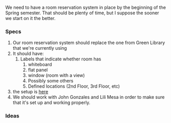 We need to have a room reservation system in place by the beginning of the Spring semester. 
That should be plenty of time, but I suppose the sooner we start on it the better. 

### Specs
1. Our room reservation system should replace the one from Green Library that we're currently using
2. It should have:
	1. Labels that indicate whether room has 
		1. whiteboard
		2. flat panel
		3. window (room with a view)
		4. Possibly some others
		5. Defined locations (2nd Floor, 3rd Floor, etc)
3. the setup is [here](https://fiulaw.libcal.com/admin/equipment/locations#s-lc-tab-locations)
4. We should work with John Gonzales and Lili Mesa in order to make sure that it's set up and working properly. 

### Ideas
